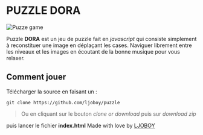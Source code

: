 # PUZZLE DORA
![Puzze game](images/puzzle.jpg)

Puzzle **DORA** est un jeu de puzzle fait en *javascript* qui consiste simplement à reconstituer une image en déplaçant les cases. Naviguer librement entre les niveaux et les images en écoutant de la bonne musique pour vous relaxer.
## Comment jouer
Télécharger la source en faisant un :

    git clone https://github.com/ljoboy/puzzle

> Ou en cliquant sur le bouton *clone or download* puis sur *download
> zip*

puis lancer le fichier **index.html**
Made with love by [LJOBOY](https://www.github.com/ljoboy)